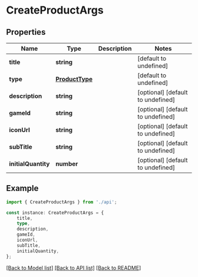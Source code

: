 # CreateProductArgs


## Properties

Name | Type | Description | Notes
------------ | ------------- | ------------- | -------------
**title** | **string** |  | [default to undefined]
**type** | [**ProductType**](ProductType.md) |  | [default to undefined]
**description** | **string** |  | [optional] [default to undefined]
**gameId** | **string** |  | [optional] [default to undefined]
**iconUrl** | **string** |  | [optional] [default to undefined]
**subTitle** | **string** |  | [optional] [default to undefined]
**initialQuantity** | **number** |  | [optional] [default to undefined]

## Example

```typescript
import { CreateProductArgs } from './api';

const instance: CreateProductArgs = {
    title,
    type,
    description,
    gameId,
    iconUrl,
    subTitle,
    initialQuantity,
};
```

[[Back to Model list]](../README.md#documentation-for-models) [[Back to API list]](../README.md#documentation-for-api-endpoints) [[Back to README]](../README.md)
